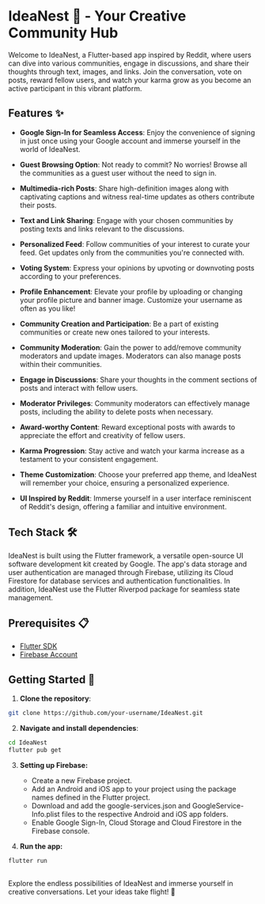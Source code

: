 # IdeaNest 🌟 - Your Creative Community Hub

Welcome to IdeaNest, a Flutter-based app inspired by Reddit, where users can dive into various communities, engage in discussions, and share their thoughts through text, images, and links. Join the conversation, vote on posts, reward fellow users, and watch your karma grow as you become an active participant in this vibrant platform.

## Features :sparkles:

- **Google Sign-In for Seamless Access**: Enjoy the convenience of signing in just once using your Google account and immerse yourself in the world of IdeaNest.

- **Guest Browsing Option**: Not ready to commit? No worries! Browse all the communities as a guest user without the need to sign in.

- **Multimedia-rich Posts**: Share high-definition images along with captivating captions and witness real-time updates as others contribute their posts.

- **Text and Link Sharing**: Engage with your chosen communities by posting texts and links relevant to the discussions.

- **Personalized Feed**: Follow communities of your interest to curate your feed. Get updates only from the communities you're connected with.

- **Voting System**: Express your opinions by upvoting or downvoting posts according to your preferences.

- **Profile Enhancement**: Elevate your profile by uploading or changing your profile picture and banner image. Customize your username as often as you like!

- **Community Creation and Participation**: Be a part of existing communities or create new ones tailored to your interests.

- **Community Moderation**: Gain the power to add/remove community moderators and update images. Moderators can also manage posts within their communities.

- **Engage in Discussions**: Share your thoughts in the comment sections of posts and interact with fellow users.

- **Moderator Privileges**: Community moderators can effectively manage posts, including the ability to delete posts when necessary.

- **Award-worthy Content**: Reward exceptional posts with awards to appreciate the effort and creativity of fellow users.

- **Karma Progression**: Stay active and watch your karma increase as a testament to your consistent engagement.

- **Theme Customization**: Choose your preferred app theme, and IdeaNest will remember your choice, ensuring a personalized experience.

- **UI Inspired by Reddit**: Immerse yourself in a user interface reminiscent of Reddit's design, offering a familiar and intuitive environment.

## Tech Stack 🛠️

IdeaNest is built using the Flutter framework, a versatile open-source UI software development kit created by Google. The app's data storage and user authentication are managed through Firebase, utilizing its Cloud Firestore for database services and authentication functionalities. In addition, IdeaNest use the Flutter Riverpod package for seamless state management.

## Prerequisites 📋

- [Flutter SDK](https://flutter.dev/docs/get-started/install)
- [Firebase Account](https://firebase.google.com/)

## Getting Started 🚀

1. **Clone the repository**:

```bash
git clone https://github.com/your-username/IdeaNest.git
```

2. **Navigate and install dependencies**:

```bash
cd IdeaNest
flutter pub get
```

3. **Setting up Firebase:**

   - Create a new Firebase project.
   - Add an Android and iOS app to your project using the package names defined in the Flutter project.
   - Download and add the google-services.json and GoogleService-Info.plist files to the respective Android and iOS app folders.
   - Enable Google Sign-In, Cloud Storage and Cloud Firestore in the Firebase console.

4. **Run the app:**

```bash
flutter run
```

##

Explore the endless possibilities of IdeaNest and immerse yourself in creative conversations. Let your ideas take flight! 🚀
